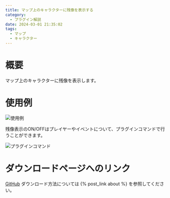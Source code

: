 ```yaml
---
title: マップ上のキャラクターに残像を表示する
category:
  - プラグイン解説
date: 2024-03-01 21:35:02
tags:
  - マップ
  - キャラクター
---
```


# 概要

マップ上のキャラクターに残像を表示します。

# 使用例

![使用例](afterimage.png "使用例")

残像表示のON/OFFはプレイヤーやイベントについて、プラグインコマンドで行うことができます。

![プラグインコマンド](plugincommand.png "プラグインコマンド")

# ダウンロードページへのリンク

[GitHub](https://github.com/elleonard/DarkPlasma-MZ-Plugins/blob/release/DarkPlasma_CharacterAfterimage.js)
ダウンロード方法については {% post_link about %} を参照してください。
